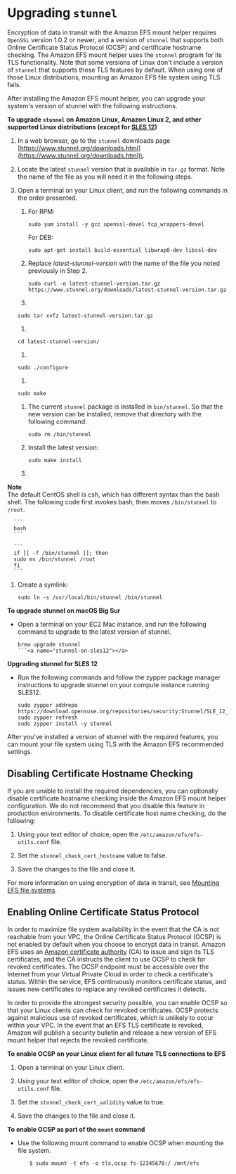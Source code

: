 # Upgrading `stunnel`<a name="upgrading-stunnel"></a>

Encryption of data in transit with the Amazon EFS mount helper requires `OpenSSL` version 1\.0\.2 or newer, and a version of `stunnel` that supports both Online Certificate Status Protocol \(OCSP\) and certificate hostname checking\. The Amazon EFS mount helper uses the `stunnel` program for its TLS functionality\. Note that some versions of Linux don't include a version of `stunnel` that supports these TLS features by default\. When using one of those Linux distributions, mounting an Amazon EFS file system using TLS fails\.

After installing the Amazon EFS mount helper, you can upgrade your system's version of stunnel with the following instructions\.

**To upgrade `stunnel` on Amazon Linux, Amazon Linux 2, and other supported Linux distributions \(except for [SLES 12](#stunnel-on-sles12)\)**

1.  In a web browser, go to the `stunnel` downloads page [https://www.stunnel.org/downloads.html](https://www.stunnel.org/downloads.html)\. 

1.  Locate the latest `stunnel` version that is available in `tar.gz` format\. Note the name of the file as you will need it in the following steps\. 

1. Open a terminal on your Linux client, and run the following commands in the order presented\.

   1. For RPM:

      ```
      sudo yum install -y gcc openssl-devel tcp_wrappers-devel
      ```

      For DEB:

      ```
      sudo apt-get install build-essential libwrap0-dev libssl-dev
      ```

   1. Replace *latest\-stunnel\-version* with the name of the file you noted previously in Step 2\.

      ```
      sudo curl -o latest-stunnel-version.tar.gz https://www.stunnel.org/downloads/latest-stunnel-version.tar.gz
      ```

   1. 

      ```
      sudo tar xvfz latest-stunnel-version.tar.gz
      ```

   1. 

      ```
      cd latest-stunnel-version/
      ```

   1. 

      ```
      sudo ./configure
      ```

   1. 

      ```
      sudo make
      ```

   1. The current `stunnel` package is installed in `bin/stunnel`\. So that the new version can be installed, remove that directory with the following command\.

      ```
      sudo rm /bin/stunnel
      ```

   1. Install the latest version:

      ```
      sudo make install
      ```

   1. 
**Note**  
The default CentOS shell is csh, which has different syntax than the bash shell\. The following code first invokes bash, then moves `/bin/stunnel` to `/root`\.

      ```
      bash
      ```

      ```
      if [[ -f /bin/stunnel ]]; then
      sudo mv /bin/stunnel /root
      fi
      ```

   1. Create a symlink:

      ```
      sudo ln -s /usr/local/bin/stunnel /bin/stunnel
      ```

**To upgrade stunnel on macOS Big Sur**
+ Open a terminal on your EC2 Mac instance, and run the following command to upgrade to the latest version of stunnel\.

  ```
  brew upgrade stunnel
  ```<a name="stunnel-on-sles12"></a>

**Upgrading stunnel for SLES 12**
+ Run the following commands and follow the zypper package manager instructions to upgrade stunnel on your compute instance running SLES12\.

  ```
  sudo zypper addrepo https://download.opensuse.org/repositories/security:Stunnel/SLE_12_SP5/security:Stunnel.repo
  sudo zypper refresh
  sudo zypper install -y stunnel
  ```

After you've installed a version of stunnel with the required features, you can mount your file system using TLS with the Amazon EFS recommended settings\.

## Disabling Certificate Hostname Checking<a name="disable-cert-hn-checking"></a>

If you are unable to install the required dependencies, you can optionally disable certificate hostname checking inside the Amazon EFS mount helper configuration\. We do not recommend that you disable this feature in production environments\. To disable certificate host name checking, do the following:

1. Using your text editor of choice, open the `/etc/amazon/efs/efs-utils.conf` file\.

1. Set the `stunnel_check_cert_hostname` value to false\.

1. Save the changes to the file and close it\.

For more information on using encryption of data in transit, see [Mounting EFS file systems](mounting-fs.md)\.

## Enabling Online Certificate Status Protocol<a name="tls-ocsp"></a>

 In order to maximize file system availability in the event that the CA is not reachable from your VPC, the Online Certificate Status Protocol \(OCSP\) is not enabled by default when you choose to encrypt data in transit\. Amazon EFS uses an [Amazon certificate authority](https://www.amazontrust.com) \(CA\) to issue and sign its TLS certificates, and the CA instructs the client to use OCSP to check for revoked certificates\. The OCSP endpoint must be accessible over the Internet from your Virtual Private Cloud in order to check a certificate's status\. Within the service, EFS continuously monitors certificate status, and issues new certificates to replace any revoked certificates it detects\. 

 In order to provide the strongest security possible, you can enable OCSP so that your Linux clients can check for revoked certificates\. OCSP protects against malicious use of revoked certificates, which is unlikely to occur within your VPC\. In the event that an EFS TLS certificate is revoked, Amazon will publish a security bulletin and release a new version of EFS mount helper that rejects the revoked certificate\. 

**To enable OCSP on your Linux client for all future TLS connections to EFS**

1. Open a terminal on your Linux client\.

1.  Using your text editor of choice, open the `/etc/amazon/efs/efs-utils.conf` file\. 

1.  Set the `stunnel_check_cert_validity` value to true\. 

1.  Save the changes to the file and close it\. 

**To enable OCSP as part of the `mount` command**
+  Use the following mount command to enable OCSP when mounting the file system\. 

  ```
         $ sudo mount -t efs -o tls,ocsp fs-12345678:/ /mnt/efs
  ```